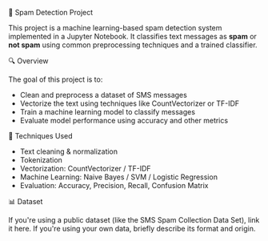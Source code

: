 📧 Spam Detection Project

This project is a machine learning-based spam detection system implemented in a Jupyter Notebook. It classifies text messages as **spam** or **not spam** using common preprocessing techniques and a trained classifier.

🔍 Overview

The goal of this project is to:
- Clean and preprocess a dataset of SMS messages
- Vectorize the text using techniques like CountVectorizer or TF-IDF
- Train a machine learning model to classify messages
- Evaluate model performance using accuracy and other metrics

🧠 Techniques Used

- Text cleaning & normalization
- Tokenization
- Vectorization: CountVectorizer / TF-IDF
- Machine Learning: Naive Bayes / SVM / Logistic Regression
- Evaluation: Accuracy, Precision, Recall, Confusion Matrix

📊 Dataset

If you're using a public dataset (like the SMS Spam Collection Data Set), link it here.
If you're using your own data, briefly describe its format and origin.

